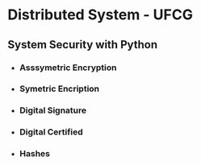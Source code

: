 # Distributed System - UFCG
## System Security with Python
- ### Asssymetric Encryption
- ### Symetric Encription
- ### Digital Signature
- ### Digital Certified
- ### Hashes
